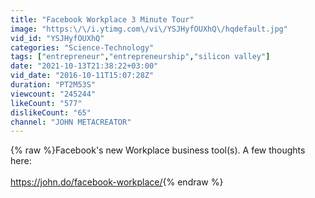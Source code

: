 ```yaml
---
title: "Facebook Workplace 3 Minute Tour"
image: "https:\/\/i.ytimg.com\/vi\/YSJHyfOUXhQ\/hqdefault.jpg"
vid_id: "YSJHyfOUXhQ"
categories: "Science-Technology"
tags: ["entrepreneur","entrepreneurship","silicon valley"]
date: "2021-10-13T21:38:22+03:00"
vid_date: "2016-10-11T15:07:28Z"
duration: "PT2M53S"
viewcount: "245244"
likeCount: "577"
dislikeCount: "65"
channel: "JOHN METACREATOR"
---
```

{% raw %}Facebook's new Workplace business tool(s). A few thoughts here:<br /><br /><a rel="nofollow" target="blank" href="https://john.do/facebook-workplace/">https://john.do/facebook-workplace/</a>{% endraw %}
